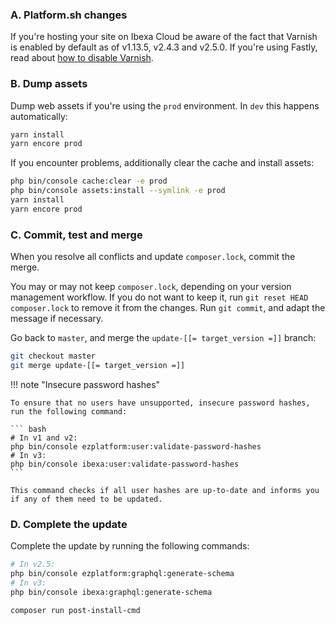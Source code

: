 ### A. Platform.sh changes

If you're hosting your site on Ibexa Cloud be aware of the fact that Varnish is enabled by default as of v1.13.5, v2.4.3 and v2.5.0.
If you're using Fastly, read about [how to disable Varnish](https://docs.platform.sh/frameworks/ibexa/fastly.html#remove-varnish-configuration).

### B. Dump assets

Dump web assets if you're using the `prod` environment. In `dev` this happens automatically:

``` sh
yarn install
yarn encore prod
```

If you encounter problems, additionally clear the cache and install assets:

``` sh
php bin/console cache:clear -e prod
php bin/console assets:install --symlink -e prod
yarn install
yarn encore prod
```

### C. Commit, test and merge

When you resolve all conflicts and update `composer.lock`, commit the merge.

You may or may not keep `composer.lock`, depending on your version management workflow.
If you do not want to keep it, run `git reset HEAD composer.lock` to remove it from the changes.
Run `git commit`, and adapt the message if necessary.

Go back to `master`, and merge the `update-[[= target_version =]]` branch:

``` sh
git checkout master
git merge update-[[= target_version =]]
```

!!! note "Insecure password hashes"

    To ensure that no users have unsupported, insecure password hashes, run the following command:
    
    ``` bash
    # In v1 and v2:
    php bin/console ezplatform:user:validate-password-hashes
    # In v3:
    php bin/console ibexa:user:validate-password-hashes
    ```
    
    This command checks if all user hashes are up-to-date and informs you if any of them need to be updated.

### D. Complete the update

Complete the update by running the following commands:

``` bash
# In v2.5:
php bin/console ezplatform:graphql:generate-schema
# In v3:
php bin/console ibexa:graphql:generate-schema

composer run post-install-cmd
```
